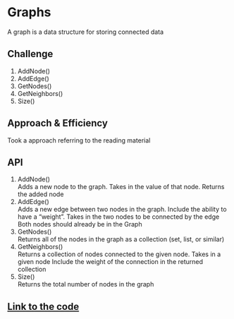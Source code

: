 # Graphs
A graph is a data structure for storing connected data

## Challenge
1. AddNode()<br/>
2. AddEdge()<br/>
3. GetNodes()<br/>
4. GetNeighbors()<br/>
5. Size()<br/>

## Approach & Efficiency
Took a approach referring to the reading material

## API
1. AddNode()<br/>
Adds a new node to the graph. Takes in the value of that node. Returns the added node
2. AddEdge()<br/>
Adds a new edge between two nodes in the graph. Include the ability to have a “weight”. Takes in the two nodes to be connected by the edge
Both nodes should already be in the Graph
3. GetNodes()<br/>
Returns all of the nodes in the graph as a collection (set, list, or similar)
4. GetNeighbors()<br/>
Returns a collection of nodes connected to the given node. Takes in a given node
Include the weight of the connection in the returned collection
5. Size()<br/>
Returns the total number of nodes in the graph

## [Link to the code](../src/main/java/graph/Graph.java)
